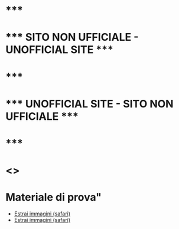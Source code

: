 # ***
# ***  SITO NON UFFICIALE - UNOFFICIAL SITE  ***
# ***
# ***  UNOFFICIAL SITE - SITO NON UFFICIALE  ***
# ***

# <>
#

# Materiale di prova"

- <a href="https://allegato118.github.io/Altro/blob/main/linkedin_image_extractorSafari.html" target="_blank">Estrai immagini (safari)</a>
- <a href="https://allegato118.github.io/Altro/blob/main/linkedin_image_extractor_OK.html" target="_blank">Estrai immagini (safari)</a>

